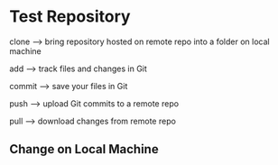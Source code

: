 # Test Repository

clone --> bring repository hosted on remote repo into a folder on local machine

add --> track files and changes in Git

commit --> save your files in Git

push --> upload Git commits to a remote repo

pull --> download changes from remote repo

## Change on Local Machine


